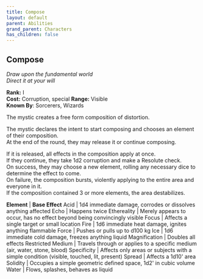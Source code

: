```yaml
---
title: Compose
layout: default
parent: Abilities
grand_parent: Characters
has_children: false
---
```


## Compose
_Draw upon the fundamental world_  
_Direct it at your will_

**Rank:** I  
**Cost:** Corruption, special
**Range:** Visible  
**Known By**: Sorcerers, Wizards

The mystic creates a free form composition of distortion.  

The mystic declares the intent to start composing and chooses an element of their composition.  
At the end of the round, they may release it or continue composing.

If it is released, all effects in the composition apply at once.  
If they continue, they take 1d2 corruption and make a Resolute check.  
On success, they may choose a new element, rolling any necessary dice to determine the effect to come.  
On failure, the composition bursts, violently applying to the entire area and everyone in it.  
If the composition contained 3 or more elements, the area destabilizes.

**Element**             |  **Base Effect**
Acid                | 1d4 immediate damage, corrodes or dissolves anything affected
Echo                | Happens twice
Ethereality         | Merely appears to occur, has no effect beyond being convincingly visible
Focus               | Affects a single target or small location
Fire                | 1d6 immediate heat damage, ignites anything flammable
Force               | Pushes or pulls up to d100 kg
Ice                 | 1d6 immediate cold damage, freezes anything liquid
Magnification       | Doubles all effects
Restricted Medium   | Travels through or applies to a specific medium (air, water, stone, blood)
Specificity         | Affects only areas or subjects with a simple condition (visible, touched, lit, present)
Spread              | Affects a 1d10' area
Solidity            | Occupies a simple geometric defined space, 1d2' in cubic volume
Water               | Flows, splashes, behaves as liquid

